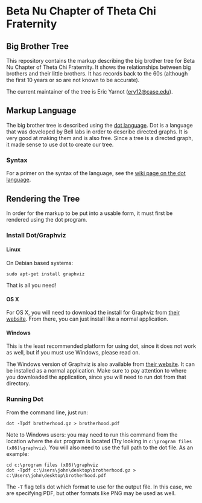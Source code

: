 # Beta Nu Chapter of Theta Chi Fraternity #
## Big Brother Tree ##

This repository contains the markup describing the big brother tree for Beta Nu Chapter of Theta Chi Fraternity. It shows the relationships between big brothers and their little brothers. It has records back to the 60s (although the first 10 years or so are not known to be accurate).

The current maintainer of the tree is Eric Yarnot (ery12@case.edu).

## Markup Language ##

The big brother tree is described using the [dot language][dot]. Dot is a language that was developed by Bell labs in order to describe directed graphs. It is very good at making them and is also free. Since a tree is a directed graph, it made sense to use dot to create our tree.

[dot]: http://en.wikipedia.org/wiki/DOT_language

### Syntax ###

For a primer on the syntax of the language, see the [wiki page on the dot language][dot-wiki].

[dot-wiki]: https://github.com/beta-nu-theta-chi/big-brother-tree/wiki/Dot-Language

## Rendering the Tree ##

In order for the markup to be put into a usable form, it must first be rendered using the dot program.

### Install Dot/Graphviz ###

#### Linux ####

On Debian based systems:

```
sudo apt-get install graphviz
```

That is all you need!

#### OS X ####

For OS X, you will need to download the install for Graphviz from [their website][gviz-osx]. From there, you can just install like a normal application.

[gviz-osx]: http://www.graphviz.org/Download_macos.php

#### Windows ####

This is the least recommended platform for using dot, since it does not work as well, but if you must use Windows, please read on.

The Windows version of Graphviz is also available from [their website][gviz-windows]. It can be installed as a normal application. Make sure to pay attention to where you downloaded the application, since you will need to run dot from that directory.

[gviz-windows]: http://www.graphviz.org/Download_windows.php

### Running Dot ###

From the command line, just run:

```
dot -Tpdf brotherhood.gz > brotherhood.pdf
```

Note to Windows users: you may need to run this command from the location where the `dot` program is located (Try looking in `c:\program files (x86)\graphviz`). You will also need to use the full path to the dot file. As an example:

```
cd c:\program files (x86)\graphviz
dot -Tpdf c:\Users\john\desktop\brotherhood.gz > c:\Users\john\desktop\brotherhood.pdf
```

The `-T` flag tells dot which format to use for the output file. In this case, we are specifying PDF, but other formats like PNG may be used as well.
